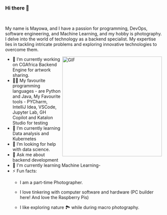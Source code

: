 ### Hi there 👋




<br />

My name is Mayowa, and I have a passion for programming, DevOps, software engineering, and Machine Learning, and my hobby is photography. I delve into the world of technology as a backend specialist. My expertise lies in tackling intricate problems and exploring innovative technologies to overcome them.

  <img align="right" alt="GIF" src="https://media.giphy.com/media/R03zWv5p1oNSQd91EP/giphy.gif" width="320" height="320" margin="10" />
  
- 🔭 I’m currently working on CGAfrica Backend Engine for artwork sharing.
- 🧑‍💻 My favourite programming languages - are Python and Java, My Favourite tools - PYCharm, IntelliJ Idea, VSCode, Jupyter Lab, GH Copilot and Katalon Studio for testing
- 🌱 I’m currently learning Data analysis and Kubernetes
- 🤔 I’m looking for help with data science.
- 💬 Ask me about backend development 
- 📙 I'm currently learning Machine Learning-
- ⚡ Fun facts:
  -   I am a part-time Photographer. 
  -   I love tinkering with computer software and hardware (PC builder here! And love the Raspberry Pis)

  -   I like exploring nature 🏞 while during macro photography.
 



